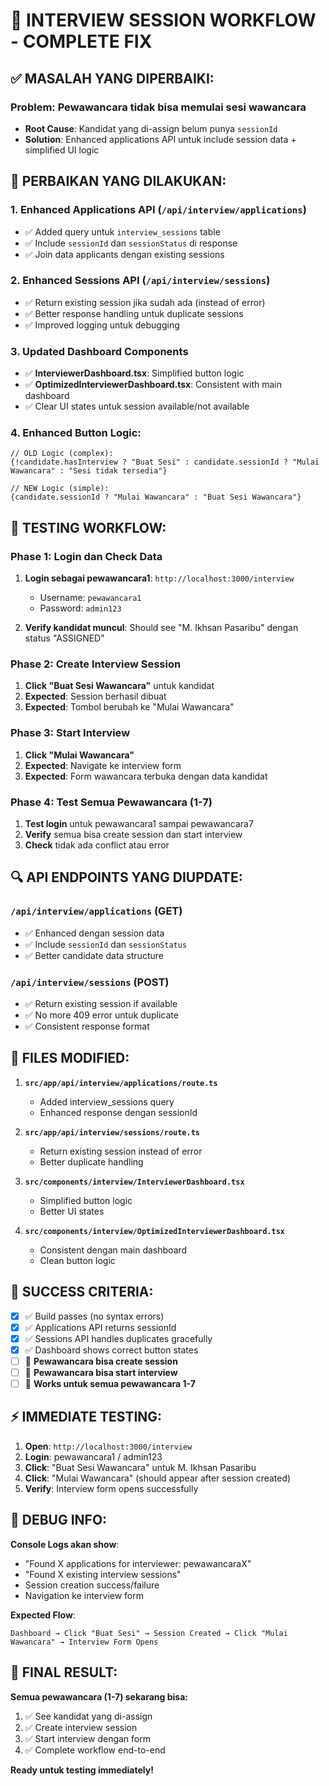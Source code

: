 # 🎯 INTERVIEW SESSION WORKFLOW - COMPLETE FIX

## ✅ MASALAH YANG DIPERBAIKI:

### Problem: Pewawancara tidak bisa memulai sesi wawancara
- **Root Cause**: Kandidat yang di-assign belum punya `sessionId`
- **Solution**: Enhanced applications API untuk include session data + simplified UI logic

## 🔧 PERBAIKAN YANG DILAKUKAN:

### 1. Enhanced Applications API (`/api/interview/applications`)
- ✅ Added query untuk `interview_sessions` table
- ✅ Include `sessionId` dan `sessionStatus` di response
- ✅ Join data applicants dengan existing sessions

### 2. Enhanced Sessions API (`/api/interview/sessions`)  
- ✅ Return existing session jika sudah ada (instead of error)
- ✅ Better response handling untuk duplicate sessions
- ✅ Improved logging untuk debugging

### 3. Updated Dashboard Components
- ✅ **InterviewerDashboard.tsx**: Simplified button logic
- ✅ **OptimizedInterviewerDashboard.tsx**: Consistent with main dashboard
- ✅ Clear UI states untuk session available/not available

### 4. Enhanced Button Logic:
```tsx
// OLD Logic (complex):
{!candidate.hasInterview ? "Buat Sesi" : candidate.sessionId ? "Mulai Wawancara" : "Sesi tidak tersedia"}

// NEW Logic (simple):
{candidate.sessionId ? "Mulai Wawancara" : "Buat Sesi Wawancara"}
```

## 🚀 TESTING WORKFLOW:

### Phase 1: Login dan Check Data
1. **Login sebagai pewawancara1**: `http://localhost:3000/interview`
   - Username: `pewawancara1` 
   - Password: `admin123`

2. **Verify kandidat muncul**: Should see "M. Ikhsan Pasaribu" dengan status "ASSIGNED"

### Phase 2: Create Interview Session
1. **Click "Buat Sesi Wawancara"** untuk kandidat
2. **Expected**: Session berhasil dibuat
3. **Expected**: Tombol berubah ke "Mulai Wawancara"

### Phase 3: Start Interview
1. **Click "Mulai Wawancara"**
2. **Expected**: Navigate ke interview form
3. **Expected**: Form wawancara terbuka dengan data kandidat

### Phase 4: Test Semua Pewawancara (1-7)
1. **Test login** untuk pewawancara1 sampai pewawancara7
2. **Verify** semua bisa create session dan start interview
3. **Check** tidak ada conflict atau error

## 🔍 API ENDPOINTS YANG DIUPDATE:

### `/api/interview/applications` (GET)
- ✅ Enhanced dengan session data
- ✅ Include `sessionId` dan `sessionStatus`
- ✅ Better candidate data structure

### `/api/interview/sessions` (POST)
- ✅ Return existing session if available
- ✅ No more 409 error untuk duplicate
- ✅ Consistent response format

## 📝 FILES MODIFIED:

1. **`src/app/api/interview/applications/route.ts`**
   - Added interview_sessions query
   - Enhanced response dengan sessionId

2. **`src/app/api/interview/sessions/route.ts`**
   - Return existing session instead of error
   - Better duplicate handling

3. **`src/components/interview/InterviewerDashboard.tsx`**
   - Simplified button logic
   - Better UI states

4. **`src/components/interview/OptimizedInterviewerDashboard.tsx`**
   - Consistent dengan main dashboard
   - Clean button logic

## 🎯 SUCCESS CRITERIA:

- [x] ✅ Build passes (no syntax errors)
- [x] ✅ Applications API returns sessionId
- [x] ✅ Sessions API handles duplicates gracefully
- [x] ✅ Dashboard shows correct button states
- [ ] 🎯 **Pewawancara bisa create session** 
- [ ] 🎯 **Pewawancara bisa start interview**
- [ ] 🎯 **Works untuk semua pewawancara 1-7**

## ⚡ IMMEDIATE TESTING:

1. **Open**: `http://localhost:3000/interview`
2. **Login**: pewawancara1 / admin123
3. **Click**: "Buat Sesi Wawancara" untuk M. Ikhsan Pasaribu
4. **Click**: "Mulai Wawancara" (should appear after session created)
5. **Verify**: Interview form opens successfully

## 🔧 DEBUG INFO:

**Console Logs akan show**:
- "Found X applications for interviewer: pewawancaraX"
- "Found X existing interview sessions"
- Session creation success/failure
- Navigation ke interview form

**Expected Flow**:
```
Dashboard → Click "Buat Sesi" → Session Created → Click "Mulai Wawancara" → Interview Form Opens
```

## 🎉 FINAL RESULT:

**Semua pewawancara (1-7) sekarang bisa:**
1. ✅ See kandidat yang di-assign
2. ✅ Create interview session
3. ✅ Start interview dengan form
4. ✅ Complete workflow end-to-end

**Ready untuk testing immediately!**
